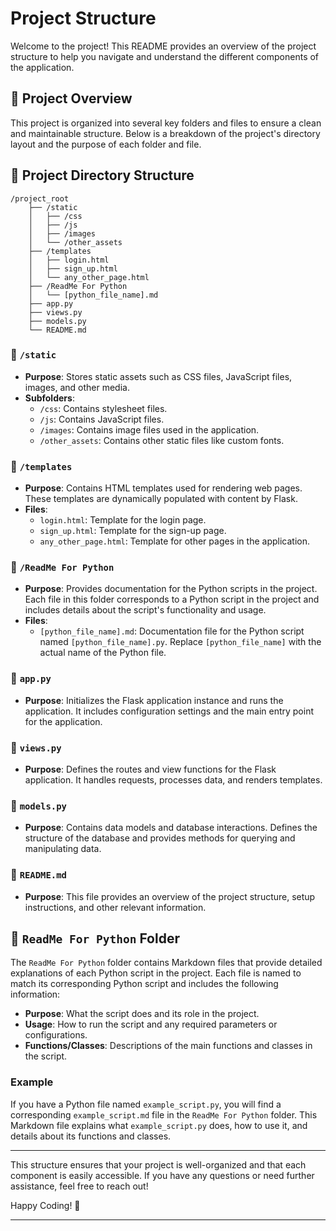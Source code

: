 # Project Structure

Welcome to the project! This README provides an overview of the project structure to help you navigate and understand the different components of the application.

## 📂 Project Overview

This project is organized into several key folders and files to ensure a clean and maintainable structure. Below is a breakdown of the project's directory layout and the purpose of each folder and file.

## 📁 Project Directory Structure

```
/project_root
    ├── /static
    │   ├── /css
    │   ├── /js
    │   ├── /images
    │   └── /other_assets
    ├── /templates
    │   ├── login.html
    │   ├── sign_up.html
    │   └── any_other_page.html
    ├── /ReadMe For Python
    │   └── [python_file_name].md
    ├── app.py
    ├── views.py
    ├── models.py
    └── README.md
```

### 📁 `/static`

- **Purpose**: Stores static assets such as CSS files, JavaScript files, images, and other media.
- **Subfolders**:
  - `/css`: Contains stylesheet files.
  - `/js`: Contains JavaScript files.
  - `/images`: Contains image files used in the application.
  - `/other_assets`: Contains other static files like custom fonts.

### 📁 `/templates`

- **Purpose**: Contains HTML templates used for rendering web pages. These templates are dynamically populated with content by Flask.
- **Files**:
  - `login.html`: Template for the login page.
  - `sign_up.html`: Template for the sign-up page.
  - `any_other_page.html`: Template for other pages in the application.

### 📁 `/ReadMe For Python`

- **Purpose**: Provides documentation for the Python scripts in the project. Each file in this folder corresponds to a Python script in the project and includes details about the script's functionality and usage.
- **Files**:
  - `[python_file_name].md`: Documentation file for the Python script named `[python_file_name].py`. Replace `[python_file_name]` with the actual name of the Python file.

### 📄 `app.py`

- **Purpose**: Initializes the Flask application instance and runs the application. It includes configuration settings and the main entry point for the application.

### 📄 `views.py`

- **Purpose**: Defines the routes and view functions for the Flask application. It handles requests, processes data, and renders templates.

### 📄 `models.py`

- **Purpose**: Contains data models and database interactions. Defines the structure of the database and provides methods for querying and manipulating data.

### 📄 `README.md`

- **Purpose**: This file provides an overview of the project structure, setup instructions, and other relevant information.

## 📜 `ReadMe For Python` Folder

The `ReadMe For Python` folder contains Markdown files that provide detailed explanations of each Python script in the project. Each file is named to match its corresponding Python script and includes the following information:

- **Purpose**: What the script does and its role in the project.
- **Usage**: How to run the script and any required parameters or configurations.
- **Functions/Classes**: Descriptions of the main functions and classes in the script.

### Example

If you have a Python file named `example_script.py`, you will find a corresponding `example_script.md` file in the `ReadMe For Python` folder. This Markdown file explains what `example_script.py` does, how to use it, and details about its functions and classes.

---

This structure ensures that your project is well-organized and that each component is easily accessible. If you have any questions or need further assistance, feel free to reach out!

Happy Coding! 🚀

---

